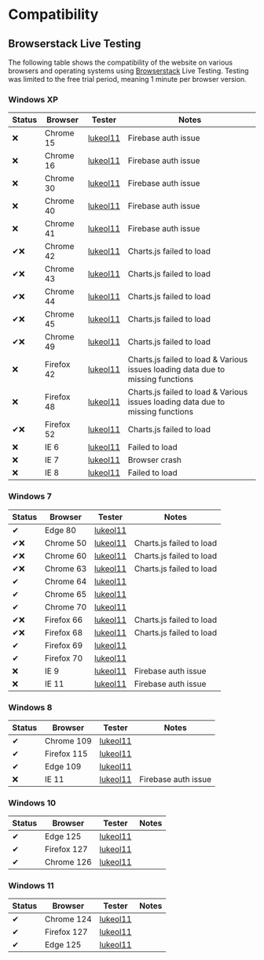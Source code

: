 # Compatibility

## Browserstack Live Testing

The following table shows the compatibility of the website on various browsers and operating systems using [Browserstack](browserstack.com) Live Testing. Testing was limited to the free trial period, meaning 1 minute per browser version.

### Windows XP

| Status | Browser    | Tester                                  | Notes                                                                           |
| ------ | ---------- | --------------------------------------- | ------------------------------------------------------------------------------- |
| ❌     | Chrome 15  | [lukeol11](https://github.com/lukeol11) | Firebase auth issue                                                             |
| ❌     | Chrome 16  | [lukeol11](https://github.com/lukeol11) | Firebase auth issue                                                             |
| ❌     | Chrome 30  | [lukeol11](https://github.com/lukeol11) | Firebase auth issue                                                             |
| ❌     | Chrome 40  | [lukeol11](https://github.com/lukeol11) | Firebase auth issue                                                             |
| ❌     | Chrome 41  | [lukeol11](https://github.com/lukeol11) | Firebase auth issue                                                             |
| ✔❌    | Chrome 42  | [lukeol11](https://github.com/lukeol11) | Charts.js failed to load                                                        |
| ✔❌    | Chrome 43  | [lukeol11](https://github.com/lukeol11) | Charts.js failed to load                                                        |
| ✔❌    | Chrome 44  | [lukeol11](https://github.com/lukeol11) | Charts.js failed to load                                                        |
| ✔❌    | Chrome 45  | [lukeol11](https://github.com/lukeol11) | Charts.js failed to load                                                        |
| ✔❌    | Chrome 49  | [lukeol11](https://github.com/lukeol11) | Charts.js failed to load                                                        |
| ❌     | Firefox 42 | [lukeol11](https://github.com/lukeol11) | Charts.js failed to load & Various issues loading data due to missing functions |
| ❌     | Firefox 48 | [lukeol11](https://github.com/lukeol11) | Charts.js failed to load & Various issues loading data due to missing functions |
| ✔❌    | Firefox 52 | [lukeol11](https://github.com/lukeol11) | Charts.js failed to load                                                        |
| ❌     | IE 6       | [lukeol11](https://github.com/lukeol11) | Failed to load                                                                  |
| ❌     | IE 7       | [lukeol11](https://github.com/lukeol11) | Browser crash                                                                   |
| ❌     | IE 8       | [lukeol11](https://github.com/lukeol11) | Failed to load                                                                  |

### Windows 7

| Status | Browser    | Tester                                  | Notes                    |
| ------ | ---------- | --------------------------------------- | ------------------------ |
| ✔      | Edge 80    | [lukeol11](https://github.com/lukeol11) |                          |
| ✔❌    | Chrome 50  | [lukeol11](https://github.com/lukeol11) | Charts.js failed to load |
| ✔❌    | Chrome 60  | [lukeol11](https://github.com/lukeol11) | Charts.js failed to load |
| ✔❌    | Chrome 63  | [lukeol11](https://github.com/lukeol11) | Charts.js failed to load |
| ✔      | Chrome 64  | [lukeol11](https://github.com/lukeol11) |                          |
| ✔      | Chrome 65  | [lukeol11](https://github.com/lukeol11) |                          |
| ✔      | Chrome 70  | [lukeol11](https://github.com/lukeol11) |                          |
| ✔❌    | Firefox 66 | [lukeol11](https://github.com/lukeol11) | Charts.js failed to load |
| ✔❌    | Firefox 68 | [lukeol11](https://github.com/lukeol11) | Charts.js failed to load |
| ✔      | Firefox 69 | [lukeol11](https://github.com/lukeol11) |                          |
| ✔      | Firefox 70 | [lukeol11](https://github.com/lukeol11) |                          |
| ❌     | IE 9       | [lukeol11](https://github.com/lukeol11) | Firebase auth issue      |
| ❌     | IE 11      | [lukeol11](https://github.com/lukeol11) | Firebase auth issue      |

### Windows 8

| Status | Browser     | Tester                                  | Notes               |
| ------ | ----------- | --------------------------------------- | ------------------- |
| ✔      | Chrome 109  | [lukeol11](https://github.com/lukeol11) |                     |
| ✔      | Firefox 115 | [lukeol11](https://github.com/lukeol11) |                     |
| ✔      | Edge 109    | [lukeol11](https://github.com/lukeol11) |                     |
| ❌     | IE 11       | [lukeol11](https://github.com/lukeol11) | Firebase auth issue |

### Windows 10

| Status | Browser     | Tester                                  | Notes |
| ------ | ----------- | --------------------------------------- | ----- |
| ✔      | Edge 125    | [lukeol11](https://github.com/lukeol11) |       |
| ✔      | Firefox 127 | [lukeol11](https://github.com/lukeol11) |       |
| ✔      | Chrome 126  | [lukeol11](https://github.com/lukeol11) |       |

### Windows 11

| Status | Browser     | Tester                                  | Notes |
| ------ | ----------- | --------------------------------------- | ----- |
| ✔      | Chrome 124  | [lukeol11](https://github.com/lukeol11) |       |
| ✔      | Firefox 127 | [lukeol11](https://github.com/lukeol11) |       |
| ✔      | Edge 125    | [lukeol11](https://github.com/lukeol11) |       |
